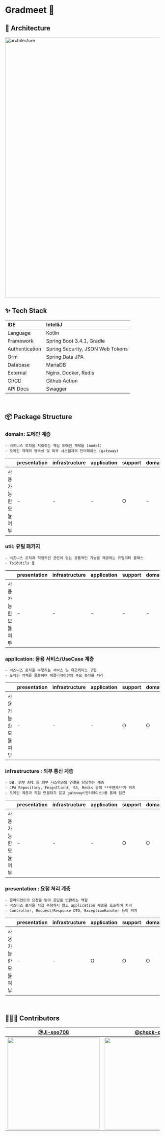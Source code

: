 # Gradmeet 🔬


## 📎 Architecture
<img width="850" alt="architecture" src="https://github.com/user-attachments/assets/8d88b127-eceb-4310-a11f-2e510f9b60a1" />

<br>

## ✨ Tech Stack

| IDE | IntelliJ                         |
|:---|:---------------------------------|
| Language | Kotlin                           |
| Framework | Spring Boot 3.4.1, Gradle        |
| Authentication | Spring Security, JSON Web Tokens |
| Orm | Spring Data JPA                  |
| Database | MariaDB                          |
| External | Nginx, Docker, Redis             |
| CI/CD | Github Action                    |
| API Docs | Swagger                          |

<br>


## 📦 Package Structure

### domain: 도메인 계층

```text
- 비즈니스 로직을 처리하는 핵심 도메인 객체들 (model)
- 도메인 객체의 영속성 및 외부 시스템과의 인터페이스 (gateway)
```

|             | presentation | infrastructure | application | support | domain |
|-------------|---|---------|------|---------|--------|
| 사용가능한 모듈 여부 | - | -       | -    | O       | -      |

### util: 유틸 패키지

```text
- 비즈니스 로직과 직접적인 관련이 없는 공통적인 기능을 제공하는 유틸리티 클래스
- TsidUtils 등
```

|             | presentation | infrastructure | application | support | domain |
|-------------|---|---------|------|---------|--------|
| 사용가능한 모듈 여부 | - | -       | -    | -       | -      |

### application: 응용 서비스/UseCase 계층

```text
- 비즈니스 로직을 수행하는 서비스 및 유즈케이스 구현
- 도메인 객체를 활용하여 애플리케이션의 주요 동작을 처리
```

|             | presentation | infrastructure | application | support | domain |
|-------------|---|---------|------|---------|--------|
| 사용가능한 모듈 여부 | - | -       | -    | O       | O      |


### infrastructure : 외부 통신 계층

```text
- DB, 외부 API 등 외부 시스템과의 연결을 담당하는 계층
- JPA Repository, FeignClient, S3, Redis 등의 **구현체**가 위치
- 도메인 계층과 직접 연결되지 않고 gateway(인터페이스)를 통해 접근
```

|             | presentation | infrastructure | application | support | domain |
|-------------|---|---------|------|---------|--------|
| 사용가능한 모듈 여부 | - | -       | -    | O       | O      |

### presentation : 요청 처리 계층

```text
- 클라이언트의 요청을 받아 응답을 반환하는 역할
- 비즈니스 로직을 직접 수행하지 않고 application 계층을 호출하여 처리
- Controller, Request/Response DTO, ExceptionHandler 등이 위치
```

|             | presentation | infrastructure | application | support | domain |
|-------------|---|---------|-------------|---------|--------|
| 사용가능한 모듈 여부 | - | -       | O           | O       | O      |

<br>

## 👩🏻‍💻 Contributors
<div>

|                  [@Ji-soo708](https://github.com/Ji-soo708)                  |                                       [@chock-cho](https://github.com/chock-cho)                                        |
|:----------------------------------------------------------------------------:|:-----------------------------------------------------------------------------------------------------------------------:|
| <img width="300" src="https://avatars.githubusercontent.com/u/69844138?v=4"> | <img width="300" src="https://avatars.githubusercontent.com/u/113707388?v=4"> |

</div>
